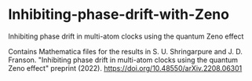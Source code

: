 # Inhibiting-phase-drift-with-Zeno
Inhibiting phase drift in multi-atom clocks using the quantum Zeno effect

Contains Mathematica files for the results in S. U. Shringarpure and J. D. Franson. "Inhibiting phase drift in multi-atom clocks using the quantum Zeno effect" 
preprint (2022). https://doi.org/10.48550/arXiv.2208.06301
